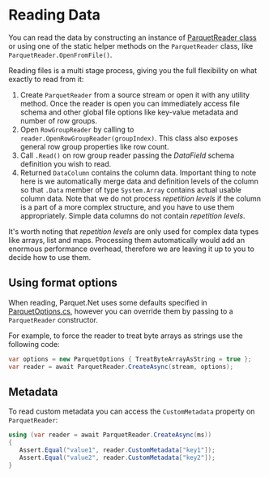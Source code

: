 # Reading Data

You can read the data by constructing an instance of [ParquetReader class](../src/Parquet/ParquetReader.cs) or using one of the static helper methods on the `ParquetReader` class, like `ParquetReader.OpenFromFile()`.

Reading files is a multi stage process, giving you the full flexibility on what exactly to read from it:

1. Create `ParquetReader` from a source stream or open it with any utility method. Once the reader is open you can immediately access file schema and other global file options like key-value metadata and number of row groups.
2. Open `RowGroupReader` by calling to `reader.OpenRowGroupReader(groupIndex)`. This class also exposes general row group properties like row count.
3. Call `.Read()` on row group reader passing the *DataField* schema definition you wish to read.
4. Returned `DataColumn` contains the column data. Important thing to note here is we automatically merge data and definition levels of the column so that `.Data` member of type `System.Array` contains actual usable column data. Note that we do not process *repetition levels* if the column is a part of a more complex structure, and you have to use them appropriately. Simple data columns do not contain *repetition levels*.

It's worth noting that *repetition levels* are only used for complex data types like arrays, list and maps. Processing them automatically would add an enormous performance overhead, therefore we are leaving it up to you to decide how to use them.

## Using format options

When reading, Parquet.Net uses some defaults specified in [ParquetOptions.cs](../src/Parquet/ParquetOptions.cs), however you can override them by passing to a `ParquetReader` constructor.

For example, to force the reader to treat byte arrays as strings use the following code:

```csharp
var options = new ParquetOptions { TreatByteArrayAsString = true };
var reader = await ParquetReader.CreateAsync(stream, options);
```

## Metadata

To read custom metadata you can access the `CustomMetadata` property on `ParquetReader`:

```csharp
using (var reader = await ParquetReader.CreateAsync(ms))
{
   Assert.Equal("value1", reader.CustomMetadata["key1"]);
   Assert.Equal("value2", reader.CustomMetadata["key2"]);
}
```